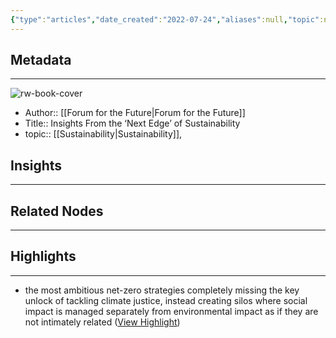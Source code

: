```yaml
---
{"type":"articles","date_created":"2022-07-24","aliases":null,"topic":null,"url":"https://www.thefuturescentre.org/insights-from-the-next-edge-of-sustainability/","layout":null,"banner":null,"dg-publish":true,"tags":null,"permalink":"/300-biblio/200-articles/insights-from-the-next-edge-of-sustainability/","dgPassFrontmatter":true,"created":"2023-10-20T12:44:17.000-05:00","updated":"2023-10-20T12:44:17.000-05:00"}
---
```


## Metadata
---
![rw-book-cover](https://readwise-assets.s3.amazonaws.com/static/images/article0.00998d930354.png)
- Author:: [[Forum for the Future\|Forum for the Future]]
- Title:: Insights From the ‘Next Edge’ of Sustainability
- topic:: [[Sustainability\|Sustainability]], 



## Insights
---
## Related Nodes
---

## Highlights 
---
- the most ambitious net-zero strategies completely missing the key unlock of tackling climate justice, instead creating silos where social impact is managed separately from environmental impact as if they are not intimately related ([View Highlight](https://instapaper.com/read/1524147792/20163867))
